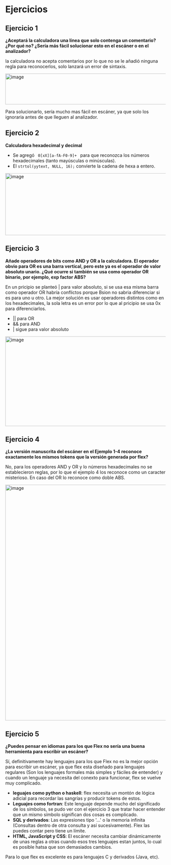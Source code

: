 # Ejercicios

## Ejercicio 1

**¿Aceptará la calculadora una línea que solo contenga un comentario? ¿Por qué no? ¿Sería más fácil solucionar esto en el escáner o en el analizador?**

la calculadora no acepta comentarios por lo que no se le añadió ninguna regla para reconocerlos, solo lanzará un error de sintaxis.

<img width="791" height="97" alt="image" src="https://github.com/user-attachments/assets/b1fb1688-fad8-4e29-8586-d6eeb9134375" />

Para solucionarlo, sería mucho mas fácil en escáner, ya que solo los ignoraria antes de que lleguen al analizador.

## Ejercicio 2

**Calculadora hexadecimal y decimal**

- Se agregó <code> 0[xX][a-fA-F0-9]+ </code> para que reconozca los números hexadecimales (tanto mayúsculas o minúsculas).
- El <code>strtol(yytext, NULL, 16);</code> convierte la cadena de hexa a entero.

<img width="865" height="195" alt="image" src="https://github.com/user-attachments/assets/aeef5be9-41ce-4a0e-b90b-6517b50b0a16" />

## Ejercicio 3

**Añade operadores de bits como AND y OR a la calculadora. El operador obvio para OR es una barra vertical, pero este ya es el operador de valor absoluto unario. ¿Qué ocurre si también se usa como operador OR binario, por ejemplo, exp factor ABS?**

En un pricipio se planteó | para valor absoluto, si se usa esa misma barra como operador OR habría conflictos porque Bsion no sabria diferenciar si es para uno u otro. La mejor solución es usar operadores distintos como en los hexadecimales, la sola letra es un error por lo que al pricipio se usa 0x para diferenciarlos.
- || para OR
- && para AND
- | sigue para valor absoluto

<img width="845" height="282" alt="image" src="https://github.com/user-attachments/assets/bc700829-8890-43b1-97e2-64e4cb50decc" />

## Ejercicio 4

**¿La versión manuscrita del escáner en el Ejemplo 1-4 reconoce exactamente los mismos tokens que la versión generada por flex?**

No, para los operadores AND y OR y lo números hexadecimales no se establecieron reglas, por lo que el ejemplo 4 los reconoce como un caracter misterioso. En caso del OR lo reconoce como doble ABS.

<img width="764" height="741" alt="image" src="https://github.com/user-attachments/assets/a44089b5-d325-4add-95c1-36e9e4beba41" />

## Ejercicio 5

**¿Puedes pensar en idiomas para los que Flex no sería una buena herramienta para escribir un escáner?**

Sí, definitivamente hay lenguajes para los que Flex no es la mejor opción para escribir un escáner, ya que flex esta diseñado para lenguajes regulares (Son los lenguajes formales más simples y fáciles de entender) y cuando un lenguaje ya necesita del conexto para funcionar, flex se vuelve muy complicado.
- **leguajes como python o haskell**: flex necesita un montón de lógica adicial para recordar las sangrías y producir tokens de estos.
- **Leguajes como fortran**: Este lenguaje depende mucho del significado de los símbolos, se pudo ver con el ejercicio 3 que tratar hacer entender que un mismo símbolo significan dos cosas es complicado.
- **SQL y derivados**: Las expresiones tipo '...' o la memoria infinita (Consultas dentro de otra consulta y así sucesivamente). Flex las puedes contar pero tiene un límite.
- **HTML, JavaScript y CSS**: El escáner necesita cambiar dinámicamente de unas reglas a otras cuando esos tres lenguajes estan juntos, lo cual es posible hatsa que son demasiados cambios.

Para lo que flex es excelente es para lenguajes C y derivados (Java, etc).
